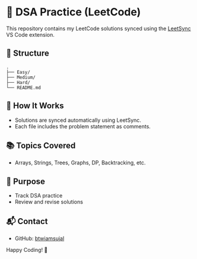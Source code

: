 # 🧠 DSA Practice (LeetCode)

This repository contains my LeetCode solutions synced using the [LeetSync](https://marketplace.visualstudio.com/items?itemName=LeetCodeLeetSync.leetsync) VS Code extension.

## 📂 Structure

```
.
├── Easy/
├── Medium/
├── Hard/
└── README.md
```

## 🔧 How It Works

* Solutions are synced automatically using LeetSync.
* Each file includes the problem statement as comments.

## 📚 Topics Covered

* Arrays, Strings, Trees, Graphs, DP, Backtracking, etc.

## 🚀 Purpose

* Track DSA practice
* Review and revise solutions

## 📬 Contact

* GitHub: [btwiamsujal](https://github.com/btwiamsujal)

Happy Coding! 🚀
